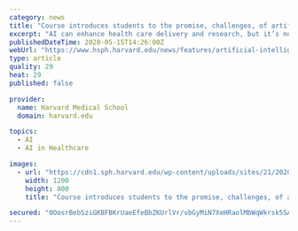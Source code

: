 ```yaml
---
category: news
title: "Course introduces students to the promise, challenges, of artificial intelligence in health"
excerpt: "AI can enhance health care delivery and research, but it’s not a replacement for the knowledge and skill of providers and scientists."
publishedDateTime: 2020-05-15T14:26:00Z
webUrl: "https://www.hsph.harvard.edu/news/features/artificial-intelligence-health-covid/"
type: article
quality: 29
heat: 29
published: false

provider:
  name: Harvard Medical School
  domain: harvard.edu

topics:
  - AI
  - AI in Healthcare

images:
  - url: "https://cdn1.sph.harvard.edu/wp-content/uploads/sites/21/2020/05/AI.jpg"
    width: 1200
    height: 800
    title: "Course introduces students to the promise, challenges, of artificial intelligence in health"

secured: "0OosrBebSziGKBFBKrUaeEfeBbZKUrlVr/vbGyMiN7XeHRaolMbWqWkrsk5SA6Wxep55jNdp3hk98yaXoRaYD6pEac8/qfBsjmVgnT6+yYWPWCzNrolvPD+jlvirqsy6dePZbwpwuIUr7uTwdhm+6n2diBdgWQzUOelBS1qLKPc9cnRYwqmk49vjulXGnjp3ph23am5JEkfab84rqu22ugSnyBnJFal4eLxu5ZU/1Jci/YTbbs2x2p7yAf8B98W9uxs0ppk5MYg2UBl3NDTQX7isLErOnB0y7qPzTk0cW+V9DjQGjkun2YkUjU5zulHr;rEF4blYFjd8fH4SSobqVUw=="
---
```


